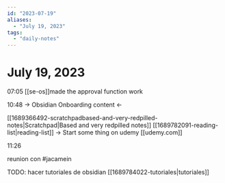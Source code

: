 ```yaml
---
id: "2023-07-19"
aliases:
  - "July 19, 2023"
tags:
  - "daily-notes"
---
```



# July 19, 2023

07:05 
[[se-os]]made the approval function work

10:48
-> Obsidian Onboarding content <- 

[[1689366492-scratchpadbased-and-very-redpilled-notes|Scratchpad|Based and very redpilled notes]]
[[1689782091-reading-list|reading-list]]
-> Start some thing on udemy
[[udemy.com]]

11:26 

reunion con #jacamein

TODO: hacer tutoriales de obsidian
[[1689784022-tutoriales|tutoriales]]
